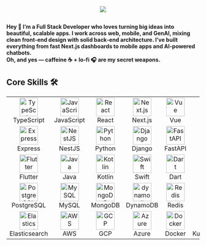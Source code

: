 <p align="center">
  <a href="https://github.com/SkyCaptainess">
    <img src="https://readme-typing-svg.herokuapp.com/?lines=+Senior%20Full%20Stack%20Developer;Web%20|%20Mobile%20|%20GenAI;7%2B%20years%20of%20rich%20IT%20experience;&font=Anton&center=true&width=650&height=120&color=2563EB&vCenter=true&size=45%22">
  </a>
</p>
<h2 align="center"></h2>
<p><b>
Hey 👋 I’m a Full Stack Developer who loves turning big ideas into beautiful, scalable apps.
I work across web, mobile, and GenAI, mixing clean front‑end design with solid back‑end architecture.
I’ve built everything from fast Next.js dashboards to mobile apps and AI‑powered chatbots.<br/>
Oh, and yes — caffeine ☕ + lo‑fi 🎧 are my secret weapons.
</p>


## Core Skills 🛠️

<table>
  <tr>
    <td align="center" width="120"><img src="https://skillicons.dev/icons?i=ts" height="48" alt="TypeScript"/><br/>TypeScript</td>
    <td align="center" width="120"><img src="https://skillicons.dev/icons?i=js" height="48" alt="JavaScript"/><br/>JavaScript</td>
    <td align="center" width="120"><img src="https://skillicons.dev/icons?i=react" height="48" alt="React"/><br/>React</td>
    <td align="center" width="120"><img src="https://skillicons.dev/icons?i=nextjs" height="48" alt="Next.js"/><br/>Next.js</td>
    <td align="center" width="120"><img src="https://skillicons.dev/icons?i=vue" height="48" alt="Vue"/><br/>Vue</td>
    <td align="center" width="120"><img src="https://skillicons.dev/icons?i=nuxtjs" height="48" alt="Nuxt.js"/><br/>Nuxt.js</td>
    <td align="center" width="120"><img src="https://skillicons.dev/icons?i=angular" height="48" alt="Angular"/><br/>Angular</td>
    <td align="center" width="120"><img src="https://skillicons.dev/icons?i=nodejs" height="48" alt="Node.js"/><br/>Node.js</td>
  </tr>
    <tr>
    <td align="center" width="120"><img src="https://skillicons.dev/icons?i=express" height="48" alt="Express"/><br/>Express</td>
    <td align="center" width="120"><img src="https://skillicons.dev/icons?i=nestjs" height="48" alt="NestJS"/><br/>NestJS</td>
    <td align="center" width="120"><img src="https://skillicons.dev/icons?i=python" height="48" alt="Python"/><br/>Python</td>
    <td align="center" width="120"><img src="https://skillicons.dev/icons?i=django" height="48" alt="Django"/><br/>Django</td>
    <td align="center" width="120"><img src="https://skillicons.dev/icons?i=fastapi" height="48" alt="FastAPI"/><br/>FastAPI</td>
    <td align="center" width="120"><img src="https://skillicons.dev/icons?i=flask" height="48" alt="Flask"/><br/>Flask</td>
    <td align="center" width="120"><img src="https://skillicons.dev/icons?i=tensorflow" height="48" alt="TensorFlow"/><br/>TensorFlow</td>
    <td align="center" width="120"><img src="https://skillicons.dev/icons?i=pytorch" height="48" alt="PyTorch"/><br/>PyTorch</td>
  </tr>
  <tr>
    <td align="center" width="120"><img src="https://skillicons.dev/icons?i=flutter" height="48" alt="Flutter"/><br/>Flutter</td>
<td align="center" width="120"><img src="https://skillicons.dev/icons?i=java" height="48" alt="Java"/><br/>Java</td>
    <td align="center" width="120"><img src="https://skillicons.dev/icons?i=kotlin" height="48" alt="Kotlin"/><br/>Kotlin</td>
    <td align="center" width="120"><img src="https://skillicons.dev/icons?i=swift" height="48" alt="Swift"/><br/>Swift</td>
    <td align="center" width="120"><img src="https://skillicons.dev/icons?i=dart" height="48" alt="Dart"/><br/>Dart</td>
    <td align="center" width="120"><img src="https://skillicons.dev/icons?i=dotnet" height="48" alt=".NET"/><br/>.NET</td>
  <td align="center" width="120"><img src="https://skillicons.dev/icons?i=php" height="48" alt="PHP"/><br/>PHP</td>
    <td align="center" width="120"><img src="https://skillicons.dev/icons?i=laravel" height="48" alt="Laravel"/><br/>Laravel</td>
  </tr>
  <tr>
    <td align="center" width="120"><img src="https://skillicons.dev/icons?i=postgresql" height="48" alt="PostgreSQL"/><br/>PostgreSQL</td>
    <td align="center" width="120"><img src="https://skillicons.dev/icons?i=mysql" height="48" alt="MySQL"/><br/>MySQL</td>
    <td align="center" width="120"><img src="https://skillicons.dev/icons?i=mongodb" height="48" alt="MongoDB"/><br/>MongoDB</td>
    <td align="center" width="120"><img src="https://skillicons.dev/icons?i=dynamodb" height="48" alt="dynamodb"/><br/>DynamoDB</td>
    <td align="center" width="120"><img src="https://skillicons.dev/icons?i=redis" height="48" alt="Redis"/><br/>Redis</td>
    <td align="center" width="120"><img src="https://skillicons.dev/icons?i=sqlite" height="48" alt="SQLite"/><br/>SQLite</td>
    <td align="center" width="120"><img src="https://skillicons.dev/icons?i=firebase" height="48" alt="Firebase"/><br/>Firebase</td>
    <td align="center" width="120"><img src="https://skillicons.dev/icons?i=supabase" height="48" alt="Supabase"/><br/>Supabase</td>
    
  </tr>
  <tr>
    <td align="center" width="120"><img src="https://skillicons.dev/icons?i=elasticsearch" height="48" alt="Elasticsearch"/><br/>Elasticsearch</td>
    <td align="center" width="120"><img src="https://skillicons.dev/icons?i=aws" height="48" alt="AWS"/><br/>AWS</td>
    <td align="center" width="120"><img src="https://skillicons.dev/icons?i=gcp" height="48" alt="GCP"/><br/>GCP</td>
    <td align="center" width="120"><img src="https://skillicons.dev/icons?i=azure" height="48" alt="Azure"/><br/>Azure</td>
    <td align="center" width="120"><img src="https://skillicons.dev/icons?i=docker" height="48" alt="Docker"/><br/>Docker</td>
    <td align="center" width="120"><img src="https://skillicons.dev/icons?i=kubernetes" height="48" alt="Kubernetes"/><br/>Kubernetes</td>
    <td align="center" width="120"><img src="https://skillicons.dev/icons?i=jenkins" height="48" alt="Jenkins"/><br/>Jenkins</td>
    <td align="center" width="120"><img src="https://skillicons.dev/icons?i=terraform" height="48" alt="Terraform"/><br/>Terraform</td>
  </tr>
  <tr>
    
  </tr>
  </b>
</table>